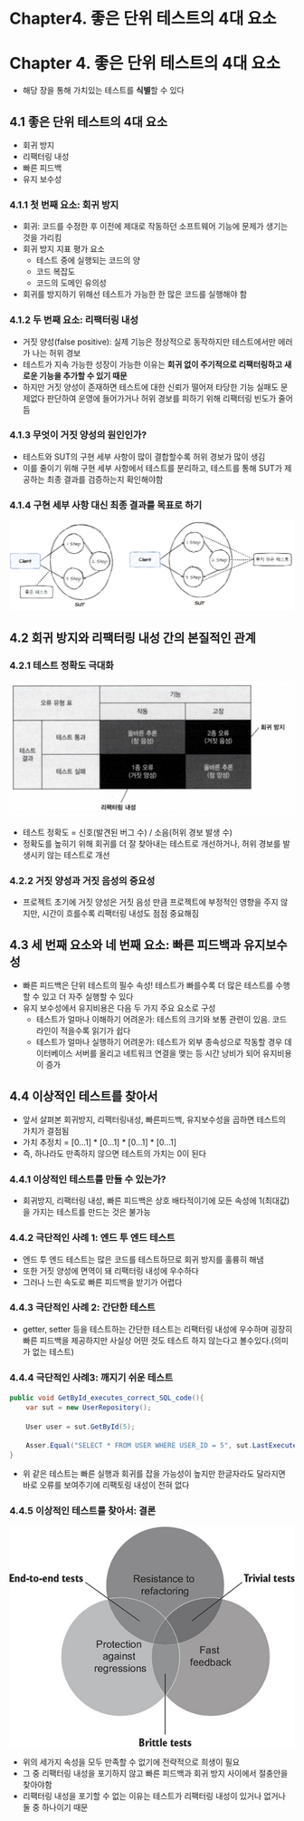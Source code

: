 # Chapter4. 좋은 단위 테스트의 4대 요소

# Chapter 4. 좋은 단위 테스트의 4대 요소

- 해당 장을 통해 가치있는 테스트를 **식별**할 수 있다

## 4.1 좋은 단위 테스트의 4대 요소

- 회귀 방지
- 리팩터링 내성
- 빠른 피드백
- 유지 보수성

### 4.1.1 첫 번째 요소: 회귀 방지

- 회귀: 코드를 수정한 후 이전에 제대로 작동하던 소프트웨어 기능에 문제가 생기는 것을 가리킴
- 회귀 방지 지표 평가 요소
    - 테스트 중에 실행되는 코드의 양
    - 코드 복잡도
    - 코드의 도메인 유의성
- 회귀를 방지하기 위해선 테스트가 가능한 한 많은 코드를 실행해야 함

### 4.1.2 두 번째 요소: 리팩터링 내성

- 거짓 양성(false positive): 실제 기능은 정상적으로 동작하지만 테스트에서만 에러가 나는 허위 경보
- 테스트가 지속 가능한 성장이 가능한 이유는 **회귀 없이 주기적으로 리팩터링하고 새로운 기능을 추가할 수 있기 때문**
- 하지만 거짓 양성이 존재하면 테스트에 대한 신뢰가 떨어져 타당한 기능 실패도 문제없다 판단하여 운영에 들어가거나 허위 경보를 피하기 위해 리팩터링 빈도가 줄어듬

### 4.1.3 무엇이 거짓 양성의 원인인가?

- 테스트와 SUT의 구현 세부 사항이 많이 결합할수록 허위 경보가 많이 생김
- 이를 줄이기 위해 구현 세부 사항에서 테스트를 분리하고, 테스트를 통해 SUT가 제공하는 최종 결과를 검증하는지 확인해야함

### 4.1.4 구현 세부 사항 대신 최종 결과를 목표로 하기

![correct_test](image/chapter4_1.png)

## 4.2 회귀 방지와 리팩터링 내성 간의 본질적인 관계

### 4.2.1 테스트 정확도 극대화

![error_type_table](image/chapter4_2.png)

- 테스트 정확도 = 신호(발견된 버그 수) / 소음(허위 경보 발생 수)
- 정확도를 높히기 위해 회귀를 더 잘 찾아내는 테스트로 개선하거나, 허위 경보를 발생시키 않는 테스트로 개선

### 4.2.2 거짓 양성과 거짓 음성의 중요성

- 프로젝트 초기에 거짓 양성은 거짓 음성 만큼 프로젝트에 부정적인 영향을 주지 않지만, 시간이 흐를수록 리팩터링 내성도 점점 중요해짐

## 4.3 세 번째 요소와 네 번째 요소: 빠른 피드백과 유지보수성

- 빠른 피드백은 단위 테스트의 필수 속성! 테스트가 빠를수록 더 많은 테스트를 수행할  수 있고 더 자주 실행할 수 있다
- 유지 보수성에서 유지비용은 다음 두 가지 주요 요소로 구성
    - 테스트가 얼마나 이해하기 어려운가: 테스트의 크기와 보통 관련이 있음. 코드 라인이 적을수록 읽기가 쉽다
    - 테스트가 얼마나 실행하기 어려운가: 테스트가 외부 종속성으로 작동할 경우 데이터베이스 서버를 올리고 네트워크 연결을 맺는 등 시간 낭비가 되어 유지비용이 증가

## 4.4 이상적인 테스트를 찾아서

- 앞서 살펴본 회귀방지, 리팩터링내성, 빠른피드백, 유지보수성을 곱하면 테스트의 가치가 결점됨
- 가치 추정치 = [0…1] * [0…1] * [0…1] * [0…1]
- 즉, 하나라도 만족하지 않으면 테스트의 가치는 0이 된다

### 4.4.1 이상적인 테스트를 만들 수 있는가?

- 회귀방지, 리팩터링 내성, 빠른 피드백은 상호 배타적이기에 모든 속성에 1(최대값)을 가지는 테스트를 만드는 것은 불가능

### 4.4.2 극단적인 사례 1: 엔드 투 엔드 테스트

- 엔드 투 엔드 테스트는 많은 코드를 테스트하므로 회귀 방지를 훌륭히 해냄
- 또한 거짓 양성에 면역이 돼 리팩터링 내성에 우수하다
- 그러나 느린 속도로 빠른 피드백을 받기가 어렵다

### 4.4.3 극단적인 사례 2: 간단한 테스트

- getter, setter 등을 테스트하는 간단한 테스트는 리팩터링 내성에 우수하며 굉장히 빠른 피드백을 제공하지만 사실상 어떤 것도 테스트 하지 않는다고 볼수있다.(의미가 없는 테스트)

### 4.4.4 극단적인 사례3: 깨지기 쉬운 테스트

```java
public void GetById_executes_correct_SQL_code(){
	var sut = new UserRepository();

	User user = sut.GetById(5);

	Asser.Equal("SELECT * FROM USER WHERE USER_ID = 5", sut.LastExecutedSqlStatement);
}
```

- 위 같은 테스트는 빠른 실행과 회귀를 잡을 가능성이 높지만 한글자라도 달라지면 바로 오류를 보여주기에 리팩토링 내성이 전혀 없다

### 4.4.5 이상적인 테스트를 찾아서: 결론

![idealTest](image/chapter4_3.png)

- 위의 세가지 속성을 모두 만족할 수 없기에 전략적으로 희생이 필요
- 그 중 리팩터링 내성을 포기하지 않고 빠른 피드백과 회귀 방지 사이에서 절충안을 찾아야함
- 리팩터링 내성을 포기할 수 없는 이유는 테스트가 리팩터링 내성이 있거나 없거나 둘 중 하나이기 때문